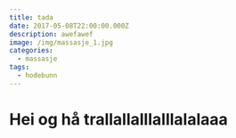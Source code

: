 ```yaml
---
title: tada
date: 2017-05-08T22:00:00.000Z
description: awefawef
image: /img/massasje_1.jpg
categories:
  - massasje
tags:
  - hodebunn
---
```

# Hei og hå trallallalllalllalalaaa

